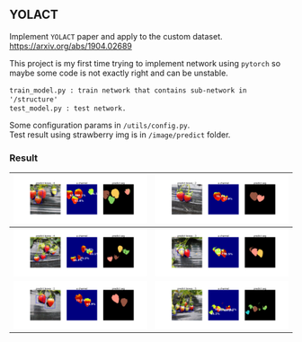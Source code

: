 <h2> YOLACT</h2>

Implement `YOLACT` paper and apply to the custom dataset.
https://arxiv.org/abs/1904.02689


This project is my first time trying to implement network using `pytorch` so maybe some code is not exactly right and can be unstable.

``` 
train_model.py : train network that contains sub-network in '/structure'
test_model.py : test network.
```

Some configuration params in `/utils/config.py`.  
Test result using strawberry img is in `/image/predict` folder.


### Result  

|![image1](https://github.com/hololee/YOLACT/blob/master/image/predict/img_0.png?raw=true)|![image1](https://github.com/hololee/YOLACT/blob/master/image/predict/img_1.png?raw=true)|
|----|----|
|![image1](https://github.com/hololee/YOLACT/blob/master/image/predict/img_2.png?raw=true)|![image1](https://github.com/hololee/YOLACT/blob/master/image/predict/img_3.png?raw=true)|
|![image1](https://github.com/hololee/YOLACT/blob/master/image/predict/img_4.png?raw=true)|![image1](https://github.com/hololee/YOLACT/blob/master/image/predict/img_5.png?raw=true)|













